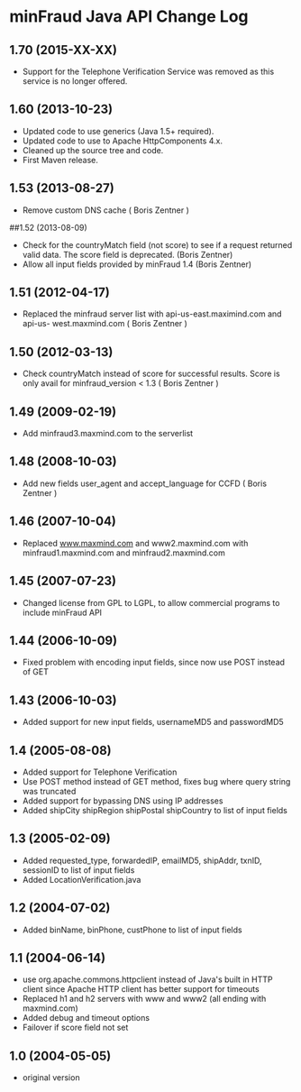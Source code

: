 # minFraud Java API Change Log

## 1.70 (2015-XX-XX)

* Support for the Telephone Verification Service was removed as this service
  is no longer offered.

## 1.60 (2013-10-23)

* Updated code to use generics (Java 1.5+ required).
* Updated code to use to Apache HttpComponents 4.x.
* Cleaned up the source tree and code.
* First Maven release.

## 1.53 (2013-08-27)

* Remove custom DNS cache ( Boris Zentner )

##1.52 (2013-08-09)

* Check for the countryMatch field (not score) to see if a request returned
  valid data. The score field is deprecated. (Boris Zentner)
* Allow all input fields provided by minFraud 1.4 (Boris Zentner)

## 1.51 (2012-04-17)

* Replaced the minfraud server list with api-us-east.maximind.com and api-us-
  west.maxmind.com ( Boris Zentner )

## 1.50 (2012-03-13)

* Check countryMatch instead of score for successful results. Score is only
  avail for minfraud_version < 1.3 ( Boris Zentner )

## 1.49 (2009-02-19)

* Add minfraud3.maxmind.com to the serverlist

## 1.48 (2008-10-03)

* Add new fields user_agent and accept_language for CCFD ( Boris Zentner )

## 1.46 (2007-10-04)

* Replaced www.maxmind.com and www2.maxmind.com with minfraud1.maxmind.com and
  minfraud2.maxmind.com

## 1.45 (2007-07-23)

* Changed license from GPL to LGPL, to allow commercial programs to include
  minFraud API

## 1.44 (2006-10-09)

* Fixed problem with encoding input fields, since now use POST instead of GET

## 1.43 (2006-10-03)

* Added support for new input fields, usernameMD5 and passwordMD5

## 1.4 (2005-08-08)

* Added support for Telephone Verification
* Use POST method instead of GET method, fixes bug where query string was
  truncated
* Added support for bypassing DNS using IP addresses
* Added shipCity shipRegion shipPostal shipCountry to list of input fields

## 1.3 (2005-02-09)

* Added requested_type, forwardedIP, emailMD5, shipAddr, txnID, sessionID to
  list of input fields
* Added LocationVerification.java

## 1.2 (2004-07-02)

* Added binName, binPhone, custPhone to list of input fields

## 1.1 (2004-06-14)

* use org.apache.commons.httpclient instead of Java's built in HTTP client
  since Apache HTTP client has better support for timeouts
* Replaced h1 and h2 servers with www and www2 (all ending with maxmind.com)
* Added debug and timeout options
* Failover if score field not set

## 1.0 (2004-05-05)

* original version
